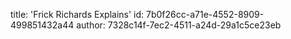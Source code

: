 title: 'Frick Richards Explains'
id: 7b0f26cc-a71e-4552-8909-499851432a44
author: 7328c14f-7ec2-4511-a24d-29a1c5ce23eb
